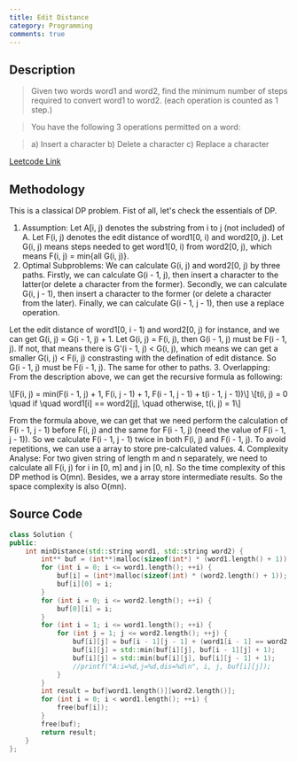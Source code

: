 ```yaml
---
title: Edit Distance
category: Programming
comments: true
---
```

## Description
>Given two words word1 and word2, find the minimum number of steps required to convert word1 to word2. (each operation is counted as 1 step.)

>You have the following 3 operations permitted on a word:

>a) Insert a character
b) Delete a character
c) Replace a character

[Leetcode Link](https://leetcode.com/problems/edit-distance)

## Methodology
This is a classical DP problem. Fist of all, let's check the essentials of DP.
1. Assumption: Let A[i, j) denotes the substring from i to j (not included) of A. Let F(i, j) denotes the edit distance of word1[0, i) and word2[0, j). Let G(i, j) means steps needed to get word1[0, i) from word2[0, j), which means F(i, j) = min{all G(i, j)}.
2. Optimal Subproblems: We can calculate G(i, j) and word2[0, j) by three paths. Firstly, we can calculate G(i - 1, j), then insert a character to the latter(or delete a character from the former). Secondly, we can calculate G(i, j - 1), then insert a character to the former (or delete a character from the later). Finally, we can calculate G(i - 1, j - 1), then use a replace operation.

Let the edit distance of word1[0, i - 1) and word2[0, j) for instance, and we can get G(i, j) = G(i - 1, j) + 1. Let G(i, j) = F(i, j), then G(i - 1, j) must be F(i - 1, j). If not, that means there is G'(i - 1, j) < G(i, j), which means we can get a smaller G(i, j) < F(i, j) constrasting with the defination of edit distance. So G(i - 1, j) must be F(i - 1, j). The same for other to paths.
3. Overlapping: From the description above, we can get the recursive formula as following:

\\[F(i, j) = min(F(i - 1, j) + 1, F(i, j - 1) + 1, F(i - 1, j - 1) + t(i - 1, j - 1))\\]
\\[t(i, j) = 0 \\quad if \\quad word1[i] == word2[j], \\quad otherwise, t(i, j) = 1\\]

From the formula above, we can get that we need perform the calculation of F(i - 1, j - 1) before F(i, j) and the same for F(i - 1, j) (need the value of F(i - 1, j - 1)). So we calculate F(i - 1, j - 1) twice in both F(i, j) and F(i - 1, j). To avoid repetitions, we can use a array to store pre-calculated values.
4. Complexity Analyse: For two given string of length m and n separately, we need to calculate all F(i, j) for i in [0, m] and j in [0, n]. So the time complexity of this DP method is O(mn). Besides, we a array store intermediate results. So the space complexity is also O(mn).

## Source Code
```C++
class Solution {
public:
    int minDistance(std::string word1, std::string word2) {
        int** buf = (int**)malloc(sizeof(int*) * (word1.length() + 1));
        for (int i = 0; i <= word1.length(); ++i) {
            buf[i] = (int*)malloc(sizeof(int) * (word2.length() + 1));
            buf[i][0] = i;
        }
        for (int i = 0; i <= word2.length(); ++i) {
            buf[0][i] = i;
        }
        for (int i = 1; i <= word1.length(); ++i) {
            for (int j = 1; j <= word2.length(); ++j) {
                buf[i][j] = buf[i - 1][j - 1] + (word1[i - 1] == word2[j - 1] ? 0 : 1);
                buf[i][j] = std::min(buf[i][j], buf[i - 1][j] + 1);
                buf[i][j] = std::min(buf[i][j], buf[i][j - 1] + 1);
                //printf("A:i=%d,j=%d,dis=%d\n", i, j, buf[i][j]);
            }
        }
        int result = buf[word1.length()][word2.length()];
        for (int i = 0; i < word1.length(); ++i) {
            free(buf[i]);
        }
        free(buf);
        return result;
    }
};
```
